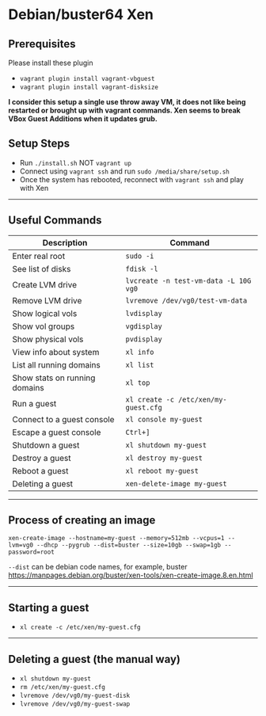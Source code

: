 # Debian/buster64 Xen

## Prerequisites
Please install these plugin<br>
* `vagrant plugin install vagrant-vbguest`
* `vagrant plugin install vagrant-disksize`

**I consider this setup a single use throw away VM, it does not like being restarted or brought up with vagrant commands. Xen seems to break VBox Guest Additions when it updates grub.**

## Setup Steps
* Run `./install.sh` NOT `vagrant up`
* Connect using `vagrant ssh` and run `sudo /media/share/setup.sh`
* Once the system has rebooted, reconnect with `vagrant ssh` and play with Xen

---

## Useful Commands
| Description                     | Command                                 |
| ------------------------------- | --------------------------------------- |
| Enter real root                 |`sudo -i`                                |
| See list of disks               |`fdisk -l`                               |
| Create LVM drive                |`lvcreate -n test-vm-data -L 10G vg0`    |
| Remove LVM drive                |`lvremove /dev/vg0/test-vm-data`         |
| Show logical vols               |`lvdisplay`                              |
| Show vol groups                 |`vgdisplay`                              |
| Show physical vols              |`pvdisplay`                              |
| View info about system          |`xl info`                                |
| List all running domains        |`xl list`                                |
| Show stats on running domains   |`xl top`                                 |
| Run a guest                     |`xl create -c /etc/xen/my-guest.cfg`     |
| Connect to a guest console      |`xl console my-guest`                    |
| Escape a guest console          |`Ctrl+]`                                 |
| Shutdown a guest                |`xl shutdown my-guest`                   |
| Destroy a guest                 |`xl destroy my-guest`                    |
| Reboot a guest                  |`xl reboot my-guest`                     |
| Deleting a guest                |`xen-delete-image my-guest`              |

---

## Process of creating an image
`xen-create-image --hostname=my-guest --memory=512mb --vcpus=1 --lvm=vg0 --dhcp --pygrub --dist=buster --size=10gb --swap=1gb --password=root`

`--dist` can be debian code names, for example, buster<br>
<https://manpages.debian.org/buster/xen-tools/xen-create-image.8.en.html>

---

## Starting a guest
* `xl create -c /etc/xen/my-guest.cfg`

---

## Deleting a guest (the manual way)
* `xl shutdown my-guest`
* `rm /etc/xen/my-guest.cfg`
* `lvremove /dev/vg0/my-guest-disk`
* `lvremove /dev/vg0/my-guest-swap`